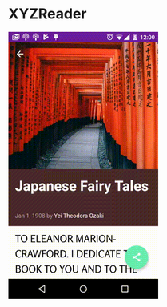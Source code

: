 # XYZReader


![Alt Text](https://github.com/gkhera12/Xyzreader-project/blob/master/screenshots/XYZReader-example.gif)


